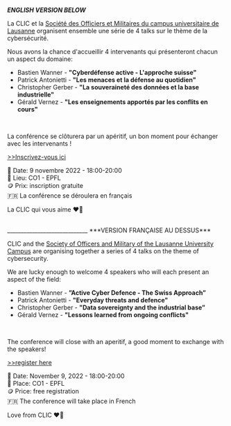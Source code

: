 
***ENGLISH VERSION BELOW***

La CLIC et la <a href="https://www.milcampus.ch/"> Société des Officiers et Militaires du campus universitaire de Lausanne</a> organisent ensemble une série de 4 talks sur le thème de la cybersécurité.

Nous avons la chance d'accueillir 4 intervenants qui présenteront chacun un aspect du domaine:

- Bastien Wanner - **"Cyberdéfense active - L'approche suisse"** 
- Patrick Antonietti - **"Les menaces et la défense au quotidien"**
- Christopher Gerber - **"La souveraineté des données et la base industrielle"**
- Gérald Vernez - **"Les enseignements apportés par les conflits en cours"** 
  
<br>

La conférence se clôturera par un apéritif, un bon moment pour échanger avec les intervenants !

[>>Inscrivez-vous ici](https://etickets.infomaniak.com/shop/QtEPyBA59X/event/832749/)

📅 Date: 9 novembre 2022 - 18:00-20:00 <br>
📍 Lieu: CO1 - EPFL <br>
🪙 Prix: inscription gratuite <br>
🇫🇷 La conférence se déroulera en français <br>


La CLIC qui vous aime ❤️💙

<br>
_____________________________
***VERSION FRANÇAISE AU DESSUS***


CLIC and the <a href="https://www.milcampus.ch/"> Society of Officers and Military of the Lausanne University Campus</a> are organising together a series of 4 talks on the theme of cybersecurity.

We are lucky enough to welcome 4 speakers who will each present an aspect of the field:

- Bastien Wanner - **”Active Cyber Defence - The Swiss Approach”**
- Patrick Antonietti - **"Everyday threats and defence"**
- Christopher Gerber - **"Data sovereignty and the industrial base”**
- Gérald Vernez - **"Lessons learned from ongoing conflicts"**

<br>

The conference will close with an aperitif, a good moment to exchange with the speakers!

[>>register here](https://etickets.infomaniak.com/shop/QtEPyBA59X/event/832749/)

📅 Date: November 9, 2022 - 18:00-20:00 <br>
📍 Place: CO1 - EPFL <br>
🪙 Price: free registration <br>
🇫🇷 The conference will take place in French <br>

Love from CLIC ❤️💙
